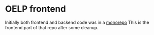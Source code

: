 # OELP frontend

Initially both frontend and backend code was in a [monorepo](https://github.com/SanjaySivaA/OELP)
This is the frontend part of that repo after some cleanup.
